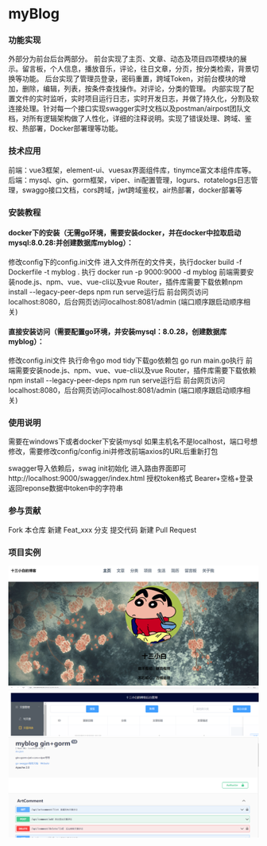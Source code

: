 # myBlog

### 功能实现

外部分为前台后台两部分。
前台实现了主页、文章、动态及项目四项模块的展示。留言板，个人信息，播放音乐，评论，往日文章，分页，按分类检索，背景切换等功能。
后台实现了管理员登录，密码重置，跨域Token，对前台模块的增加，删除，编辑，列表，按条件查找操作。对评论，分类的管理。
内部实现了配置文件的实时监听，实时项目运行日志，实时开发日志，并做了持久化，分割及软连接处理。针对每一个接口实现swagger实时文档以及postman/airpost团队文档，对所有逻辑架构做了人性化，详细的注释说明。实现了错误处理、跨域、鉴权、热部署，Docker部署理等功能。

### 技术应用

前端：vue3框架，element-ui、vuesax界面组件库，tinymce富文本组件库等。
后端：mysql、gin、gorm框架，viper、ini配置管理，logurs、rotatelogs日志管理，swaggo接口文档，cors跨域，jwt跨域鉴权，air热部署，docker部署等

### 安装教程

#### docker下的安装（无需go环境，需要安装docker，并在docker中拉取启动mysql:8.0.28:并创建数据库myblog）：

修改config下的config.ini文件
进入文件所在的文件夹，执行docker build -f Dockerfile -t myblog .
执行 docker run -p 9000:9000 -d myblog
前端需要安装node.js、npm、vue、vue-cli以及vue Router，插件库需要下载依赖npm install --legacy-peer-deps
npm run serve运行后
前台网页访问localhost:8080，后台网页访问localhost:8081/admin  (端口顺序跟启动顺序相关)

#### 直接安装访问（需要配置go环境，并安装mysql：8.0.28，创建数据库myblog）：

修改config.ini文件
执行命令go mod tidy下载go依赖包
go run main.go执行
前端需要安装node.js、npm、vue、vue-cli以及vue Router，插件库需要下载依赖npm install --legacy-peer-deps
npm run serve运行后
前台网页访问localhost:8080，后台网页访问localhost:8081/admin  (端口顺序跟启动顺序相关)

### 使用说明

需要在windows下或者docker下安装mysql
如果主机名不是localhost，端口号想修改，需要修改config/config.ini并修改前端axios的URL后重新打包

swagger导入依赖后，swag init初始化 进入路由界面即可http://localhost:9000/swagger/index.html
授权token格式 Bearer+空格+登录返回reponse数据中token中的字符串

### 参与贡献

Fork 本仓库
新建 Feat_xxx 分支
提交代码
新建 Pull Request

### 项目实例

![前台](https://github.com/shisanxiaobai/MyBlog/blob/main/image/Snipaste_2022-11-11_22-48-58.png)
![后台](https://github.com/shisanxiaobai/MyBlog/blob/main/image/Snipaste_2022-11-11_22-49-56.png)
![swagger](https://github.com/shisanxiaobai/MyBlog/blob/main/image/Snipaste_2022-11-11_22-51-37.png)
